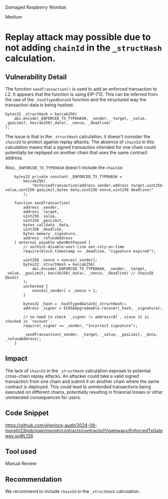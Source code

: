 Damaged Raspberry Wombat

Medium

# Replay attack may possible due to not adding `chainId` in the `_structHash` calculation.



## Vulnerability Detail
The function `sendTransaction()` is used to add an enforced transaction to L2. It appears that the function is using EIP-712. This can be inferred from the use of the `_hashTypedDataV4` function and the structured way the transaction data is being hashed. 

```solidity
bytes32 _structHash = keccak256(
    abi.encode(_ENFORCED_TX_TYPEHASH, _sender, _target, _value, _gasLimit, keccak256(_data), _nonce, _deadline)
);
```

The issue is that in the `_structHash` calculation, it doesn't consider the `chainId` to protect against replay attacks. The absence of `chainId` in this calculation means that a signed transaction intended for one chain could potentially be replayed on another chain that uses the same contract address.

Also, `_ENFORCED_TX_TYPEHASH` doesn't include the `chainId`:

```solidity
    bytes32 private constant _ENFORCED_TX_TYPEHASH =
        keccak256(
            "EnforcedTransaction(address sender,address target,uint256 value,uint256 gasLimit,bytes data,uint256 nonce,uint256 deadline)"
        );
```

```solidity
    function sendTransaction(
        address _sender,
        address _target,
        uint256 _value,
        uint256 _gasLimit,
        bytes calldata _data,
        uint256 _deadline,
        bytes memory _signature,
        address _refundAddress
    ) external payable whenNotPaused {
        // solhint-disable-next-line not-rely-on-time
        require(block.timestamp <= _deadline, "signature expired");

        uint256 _nonce = nonces[_sender];
        bytes32 _structHash = keccak256(
            abi.encode(_ENFORCED_TX_TYPEHASH, _sender, _target, _value, _gasLimit, keccak256(_data), _nonce, _deadline) // chainID @audit
        );
        unchecked {
            nonces[_sender] = _nonce + 1;
        }

        bytes32 _hash = _hashTypedDataV4(_structHash);
        address _signer = ECDSAUpgradeable.recover(_hash, _signature);

        // no need to check `_signer != address(0)`, since it is checked in `recover`.
        require(_signer == _sender, "Incorrect signature");

        _sendTransaction(_sender, _target, _value, _gasLimit, _data, _refundAddress);
    }
```
## Impact
The lack of `chainId` in the `_structHash` calculation exposes to potential cross-chain replay attacks. An attacker could take a valid signed transaction from one chain and submit it on another chain where the same contract is deployed. This could lead to unintended transactions being executed on different chains, potentially resulting in financial losses or other unintended consequences for users.

## Code Snippet
https://github.com/sherlock-audit/2024-08-morphl2/blob/main/morph/contracts/contracts/l1/gateways/EnforcedTxGateway.sol#L126

## Tool used
Manual Review
## Recommendation
We recommend to include `chainId` in the `_structHash` calculation.
